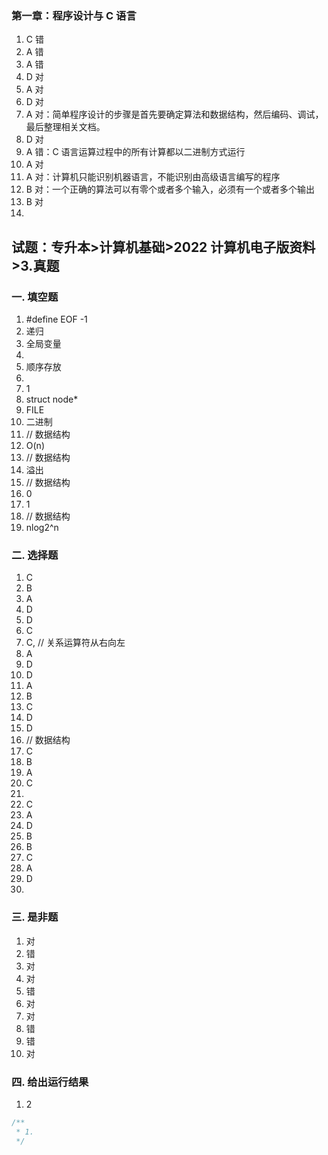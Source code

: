 ### 第一章：程序设计与 C 语言

1. C 错
2. A 错
3. A 错
4. D 对
5. A 对
6. D 对
7. A 对：简单程序设计的步骤是首先要确定算法和数据结构，然后编码、调试，最后整理相关文档。
8. D 对
9. A 错：C 语言运算过程中的所有计算都以二进制方式运行
10. A 对
11. A 对：计算机只能识别机器语言，不能识别由高级语言编写的程序
12. B 对：一个正确的算法可以有零个或者多个输入，必须有一个或者多个输出
13. B 对
14.

## 试题：专升本>计算机基础>2022 计算机电子版资料>3.真题

### 一. 填空题

1. #define EOF -1
2. 递归
3. 全局变量
4.
5. 顺序存放
6.
7. 1
8. struct node\*
9. FILE
10. 二进制
11. // 数据结构
12. O(n)
13. // 数据结构
14. 溢出
15. // 数据结构
16. 0
17. 1
18. // 数据结构
19. nlog2^n

### 二. 选择题

1. C
2. B
3. A
4. D
5. D
6. C
7. C, // 关系运算符从右向左
8. A
9. D
10. D
11. A
12. B
13. C
14. D
15. D
16. // 数据结构
17. C
18. B
19. A
20. C
21.
22. C
23. A
24. D
25. B
26. B
27. C
28. A
29. D
30.

### 三. 是非题

1. 对
2. 错
3. 对
4. 对
5. 错
6. 对
7. 对
8. 错
9. 错
10. 对

### 四. 给出运行结果

1. 2

```c
/**
 * 1.
 */
```
